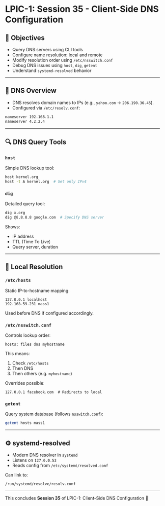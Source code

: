 # LPIC-1: Session 35 - Client-Side DNS Configuration

## 🎯 Objectives
- Query DNS servers using CLI tools
- Configure name resolution: local and remote
- Modify resolution order using `/etc/nsswitch.conf`
- Debug DNS issues using `host`, `dig`, `getent`
- Understand `systemd-resolved` behavior

---

## 🧭 DNS Overview
- DNS resolves domain names to IPs (e.g., `yahoo.com` → `206.190.36.45`).
- Configured via `/etc/resolv.conf`:
```bash
nameserver 192.168.1.1
nameserver 4.2.2.4
```

---

## 🔍 DNS Query Tools

### `host`
Simple DNS lookup tool:
```bash
host kernel.org
host -t A kernel.org  # Get only IPv4
```

### `dig`
Detailed query tool:
```bash
dig x.org
dig @8.8.8.8 google.com  # Specify DNS server
```
Shows:
- IP address
- TTL (Time To Live)
- Query server, duration

---

## 📁 Local Resolution

### `/etc/hosts`
Static IP-to-hostname mapping:
```plaintext
127.0.0.1 localhost
192.168.59.231 mass1
```
Used before DNS if configured accordingly.

### `/etc/nsswitch.conf`
Controls lookup order:
```plaintext
hosts: files dns myhostname
```
This means:
1. Check `/etc/hosts`
2. Then DNS
3. Then others (e.g. `myhostname`)

Overrides possible:
```plaintext
127.0.0.1 facebook.com  # Redirects to local
```

### `getent`
Query system database (follows `nsswitch.conf`):
```bash
getent hosts mass1
```

---

## ⚙️ systemd-resolved
- Modern DNS resolver in `systemd`
- Listens on `127.0.0.53`
- Reads config from `/etc/systemd/resolved.conf`

Can link to:
```bash
/run/systemd/resolve/resolv.conf
```

---

This concludes **Session 35** of LPIC-1: Client-Side DNS Configuration 📢

